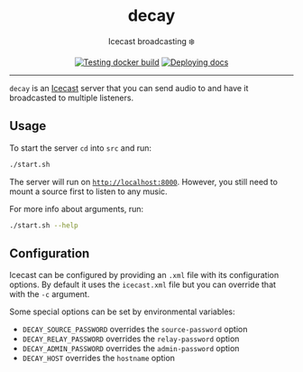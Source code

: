 <h1 align="center">decay</h1>

<div align="center">

Icecast broadcasting ❄️

[![Testing docker build](https://github.com/radio-aktywne/decay/actions/workflows/docker-build.yml/badge.svg)](https://github.com/radio-aktywne/decay/actions/workflows/docker-build.yml)
[![Deploying docs](https://github.com/radio-aktywne/decay/actions/workflows/docs.yml/badge.svg)](https://github.com/radio-aktywne/decay/actions/workflows/docs.yml)

</div>

---

`decay` is an [Icecast](https://icecast.org) server that you can send audio to and have it broadcasted to multiple listeners.

## Usage

To start the server `cd` into `src` and run:

```sh
./start.sh
```

The server will run on [`http://localhost:8000`](http://localhost:8000).
However, you still need to mount a source first to listen to any music.

For more info about arguments, run:

```sh
./start.sh --help
```

## Configuration

Icecast can be configured by providing an `.xml` file with its configuration options.
By default it uses the `icecast.xml` file but you can override that with the `-c` argument.

Some special options can be set by environmental variables:

- `DECAY_SOURCE_PASSWORD` overrides the `source-password` option
- `DECAY_RELAY_PASSWORD` overrides the `relay-password` option
- `DECAY_ADMIN_PASSWORD` overrides the `admin-password` option
- `DECAY_HOST` overrides the `hostname` option
